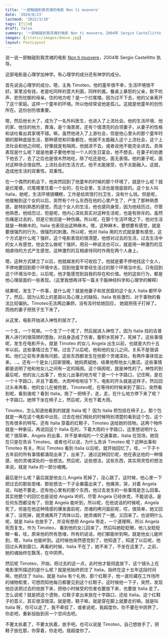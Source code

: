 ```yaml
---
title: '一部触碰到我灵魂的电影 Non ti muovere'
date: '2024/6/23'
lastmod: '2022/3/10'
tags: [film]
draft: false
summary: '一部触碰到我灵魂的电影 Non ti muovere，2004年 Sergio Castellitto 执导。 这部电影是心理学加神学。'
images: [/static/images/dmove.jpg]
layout: PostLayout
---
```


说一说一部触碰到我灵魂的电影 [Non ti muovere](https://en.wikipedia.org/wiki/Don%27t_Move_(2004_film))，2004年 Sergio Castellitto 执导。
  
这部电影是心理学加神学。有心理学的成分还有神学的成分。

首先说说心理学的成分。嗯，主角 Timoteo，他的童年很不幸，生活环境很不好。家里没有钱，老是吃同样的意大利面，同样的酱。餐桌上暴怒的父亲，默不吭声、悲伤忧郁的母亲。住的地方呢？是一个烂尾楼。因为过不下去，他的父亲离开了这个家庭。这样一个童年的环境。所以他经常说他是孤儿。这就是他童年的创伤所在。这份创伤很重要。

嗯，然后他长大了，成为了一名外科医生，也进入了上流社会。他的生活环境、他的家、他住的地方，靠海，是个海景房。还有个很漂亮的白领妻子，从妻子的性格和谈吐看出其家境不错。嘛，虽然他进入了上游社会，但是他心里头的那个童年时期的那种底层生活，那种感觉和印象都在，他就不太能融入这个上流社会，这个上流社会和他之间呢，好像就是有隔阂，他就进不去，或者说他不能完全进去。具体表现是什么呢？就是他妻子要他参加一个人的生日宴会，他不想去，在妻子的劝邀下他去了，去了之后也是很木然地吃，除了吃还是吃，面无表情。他的妻子呢，面对这种场合很自然。上流社会的生活方式，他不太能接受，也不太能融入。这就，造成他生活的双重性。双重性。

在一个偶然的机会下，他突然回到了他童年的时候的那个环境了，就是什么呢？就是烂尾楼，烂尾楼里住着一个女的，在社会里，生活也是很底层的。这个女人叫 Italia，她呢，生活环境很糟糕，工作是给宾馆打扫卫生，没有什么钱。但是呢，他接触到这个女的以后，突然有个什么东西在他的心里产生了，产生了那种熟悉感，是特别熟悉的感觉。而这个女人的生活，他也感同身受，因为他经历过。尽管他熟悉，他经历过，但是呢，他内心深处其实对这种生活呢，也是有排斥的。虽然伤痛是过去的，但是它依旧是一种伤痛。所以呢，在那个生活环境之下，他对生活就是一种麻木的。Italia 也表现出这种麻木。嗯，这种麻木，要想要有感觉，就是要很强烈的行为，很强烈的刺激。所以呢，他对 Italia 用的方式就是要有感觉，这个方式是什么呢？强奸。这个电影表现的很清楚，他想对过去的生活，过去生活中的女人有感觉，他会怎么做呢？强奸。用另一种说法也可以，就是用一种激烈的互相虐待的方式产生感觉。这种激烈的互相虐待同时作用在两个人身上。

嗯，这种方式建立了以后，他就越发的不可收拾了。他就是要不停地找这个女人，不停地要回到那个环境中去，回到他童年曾经生活过的那个环境当中去。只有回到这个环境当中去，以后呢，他才能感觉到自我的存在和价值。他的这些行为，都是他心理层面的一些表现。（这里我想再详写一篇关于脑神经科学和心理学的解释）

结果呢，发生了一件事，是什么呢？就是他妻子和贫民窟的这个女人 Italia 都怀孕了。然后，因为认知上的差距以及心理上的缺陷，Italia 有些激烈、对于事物的看法比较偏执。Timoteo无法两边兼顾，没有及时给她回应， 她就把孩子打掉了。而他的妻子把孩子生下来了。

从这里，电影开始进入神性的层次了。

一个生，一个死嘛。一个生了一个死了，然后就进入神性了。因为 Italia 找的吉普赛人进行的很简陋的堕胎，对自身造成了伤害，腹积水死掉了。死掉了。这些事情呢，发生在电影开头，就是 Timoteo 的女儿 Angela 出生以前，也就是大约十五年以前。这些事情过去了嘛，过去了以后呢，他和他的女儿之间，关系不是很调和。他们之前有矛盾有问题，这些东西都发生在他那个灵魂深处。有两件事体现出来，…。还有一个是女儿回家很晚，她妈质疑她，结果他帮他女儿撒谎。这些事情都是说明了他和他女儿之间有一定的隔阂。这个隔阂呢，就是神性的了。神性的到最后呢，他的女儿出事了，他女儿出事的地方呢？是一个十字路口，记住啊，是在一个十字路口，并且下着雨，大雨哗啦啦往下下。电影的开头就是这样子。然后回过头来再看，他的女儿在被抢救，Timoteo呢，在等待的时候来到了窗口，突然看到呢，看到谁呢？看到 Italia，拖了一把椅子，走，走，在什么地方停下来了呢？十字路口。她停下坐在椅子上，然后呢，天也下着大雨。

Timoteo，怎么知道他看到的就是 Italia 呢？ 因为 Italia 把包挂在椅子上。那个包就是一再在这个电影中出现，过去在他们相处的时候特别清楚的看到这个包，这个包有很多的特写。还有 Italia 穿着的红鞋子，Timoteo 送给她的信物。这两个物件就是一种象征。再说回这个 Italia 在的，下着大雨的十字路口，这里想说明什么呢？很简单，Angela 的出事，并不是单纯的一个交通事故，Italia 在现场，她现在只是在告诉 Timoteo。或者也可以说，为什么告诉 Timoteo 呢？这种出事和 Timoteo 有关。所以 Timoteo 看到 Italia 以后呢，就开始回忆了。哇，一下子十五年前的所有事情都涌现出来了，出来了。通过这种回忆呢，他在表达他的一种情感，他的灵魂深处的一些想法。然后呢，这些想法，这些东西，其实用灵性的想法来说，就是 Italia 的一部分魂魄。

最后是什么呢？最后就是他女儿 Angela 死掉了，没心跳了。这时候，他心里一下把过去的那些思绪、那些想法一下子全暴露出来了，他痛哭，哭，对着 Angela 说，叫她不要走，还有他心里有的那个东西，他过去发生的一些事情是怎么回事。其实他整个的回忆也是说给 Angela 听的，尽管 Angela 已经休克，不能说话，是任何东西都没有了，但是 Angela 能听到，所以呢，在他说话的时候呢，Angela 死了。但是在他这种情感的爆发面前呢，灵魂的拷问面前呢，哎，很简单，她又回来了，没死掉，就灵魂离开了肉体以后，她灵魂转了一圈，又回来了。也说明什么呢，就是 Italia 也放手了，并没有想把 Angela 带走，一个道理啊，所以 Angela 死而复生。作为 Timoteo， 看到他的女儿回来了，然后叫她眨眨眼，他儿女眨眨眼一看，哇，原来他的所有思绪，所有的说话，他们都能听到啊。就是他女儿能听到，嗯，Italia 也能听到。这时候他突然感觉到了，他知道了，知道了以后呢，他回过头再到窗口，再看的时候，Italia 不在了，她不来了，不坐在这里了。之前，她的魂始终在飘荡，在中阴界。

然后呢 Timoteo，开始，把过去的这一点，此时他才能彻底放下，这个镜头上在电影里所描述的是什么呢？就是他始终抓住了 Italia，始终在这十五年这段时间啊，他抓住了 Italia，就是 Italia 有个礼物，那个红鞋子，他一直珍藏在工作场所的储物柜里，可想而知他每日都要见到这个红鞋子。这时候他一下子，突然，发现他应该把过去的他放下来，把他小时候受的伤害也要放下来，也要放 Italia 走了。怎么说呢？就是把这个遗物，红鞋子拿出来放在十字路口，还给 Italia。这个红鞋子的意义，其实很深很深。就是嗯，鞋子嘛，就是穿在脚上就要走的嘛。就是叫 Italia 呀，你可以走了，我不牵挂了，或者说呢，我超度你，你不要在中阴界了，你走吧，重新投胎到另一个空间去吧。
  
不要太执着了，不要太执着，放手吧。也可以说是 Timoteo，自己想放手了，把鞋子放在那，你穿着，你走吧。我超度你了。
